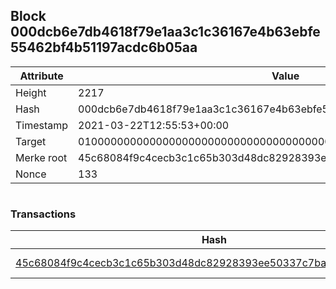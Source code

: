 ## Block 000dcb6e7db4618f79e1aa3c1c36167e4b63ebfe55462bf4b51197acdc6b05aa

Attribute | Value
--- | ---
Height | 2217
Hash | 000dcb6e7db4618f79e1aa3c1c36167e4b63ebfe55462bf4b51197acdc6b05aa
Timestamp | 2021-03-22T12:55:53+00:00
Target | 0100000000000000000000000000000000000000000000000000000000000000
Merke root | 45c68084f9c4cecb3c1c65b303d48dc82928393ee50337c7ba5c7c997ecbb1d3
Nonce | 133

```

```

### Transactions

Hash | Amount
--- | ---
[45c68084f9c4cecb3c1c65b303d48dc82928393ee50337c7ba5c7c997ecbb1d3](45c68084f9c4cecb3c1c65b303d48dc82928393ee50337c7ba5c7c997ecbb1d3.md) | 10.00000000 SKEPTI 
